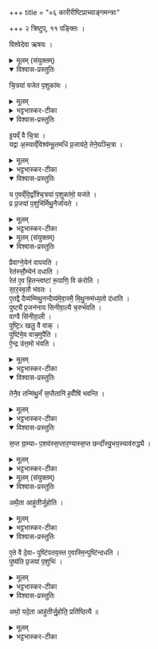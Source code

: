 +++
title = "०६ कारीरीष्टिप्राच्याङ्गमन्त्राः"

+++
२ त्रिष्टुप्, ११ पङ्क्तिः ।  

विश्वेदेवा ऋषयः ।

<details><summary>मूलम् (संयुक्तम्)</summary>

चि॒त्रया॑ यजेत प॒शुका॑म इ॒यव्ँ वै चि॒त्रा यद्वा अ॒स्याव्ँविश्व॑म्भू॒तमधि॑ प्र॒जाय॑ते॒ तेने॒यञ्चि॒त्रा य ए॒वव्ँवि॒द्वाँश्चि॒त्रया॑ प॒शुका॑मो॒ यज॑ते॒ प्र प्र॒जया॑ प॒शुभि॑र्मिथु॒नैर्जा॑यते
</details>

<details open><summary>विश्वास-प्रस्तुतिः</summary>

चि॒त्रया॑ यजेत प॒शुका॑मः ।  
</details>

<details><summary>मूलम्</summary>

चि॒त्रया॑ यजेत प॒शुका॑मः ।  
</details>

<details><summary>भट्टभास्कर-टीका</summary>

1चित्रया यजेतेत्यादि ॥ चित्रापूर्णमासे चित्रां निर्वपेत् ।
</details>

<details open><summary>विश्वास-प्रस्तुतिः</summary>

इ॒यव्ँ वै चि॒त्रा ।  
यद्वा अ॒स्याव्ँविश्व॑म्भू॒तमधि॑ प्र॒जाय॑ते॒ तेने॒यञ्चि॒त्रा ।
</details>

<details><summary>मूलम्</summary>

इ॒यव्ँ वै चि॒त्रा ।  
यद्वा अ॒स्याव्ँविश्व॑म्भू॒तमधि॑ प्र॒जाय॑ते॒ तेने॒यञ्चि॒त्रा ।
</details>

<details><summary>भट्टभास्कर-टीका</summary>

इयं वा इति । विश्वं भूतजनाधिकरणतया चयनीयत्वादिष्टिपृथिव्योरभेदोपचारः ।
</details>

<details open><summary>विश्वास-प्रस्तुतिः</summary>

य ए॒वव्ँवि॒द्वाँश्चि॒त्रया॑ प॒शुका॑मो॒ यज॑ते ।  
प्र प्र॒जया॑ प॒शुभि॑र्मिथु॒नैर्जा॑यते ।
</details>

<details><summary>मूलम्</summary>

य ए॒वव्ँवि॒द्वाँश्चि॒त्रया॑ प॒शुका॑मो॒ यज॑ते ।  
प्र प्र॒जया॑ प॒शुभि॑र्मिथु॒नैर्जा॑यते ।
</details>

<details><summary>भट्टभास्कर-टीका</summary>

य एवमित्यादि । गतम् ॥
</details>

<details><summary>मूलम् (संयुक्तम्)</summary>

प्रैवाग्ने॒येन॑ वापयति॒ रेत॑स्सौ॒म्येन॑ दधाति॒ रेत॑ ए॒व हि॒तन्त्वष्टा॑ रू॒पाणि॒ वि क॑रोति सारस्व॒तौ भ॑वत ए॒तद्वै दैव्य॑म्मिथु॒नन्दैव्य॑मे॒वास्मै॑ [17]  मि॒थु॒नम्म॑ध्य॒तो द॑धाति॒ पुष्ट्यै॑ प्र॒जन॑नाय सिनीवा॒ल्यै च॒रुर्भ॑वति॒ वाग्वै सि॑नीवा॒ली पुष्टि॒ᳵ खलु॒ वै वाक्पुष्टि॑मे॒व वाच॒मुपै॑त्यै॒न्द्र उ॑त्त॒मो भ॑वति॒ तेनै॒व तन्मि॑थु॒नँ स॒प्तैतानि॑ ह॒वीँषि॑ भवन्ति स॒प्त ग्रा॒म्याᳶ प॒शव॑स्स॒प्तार॒ण्यास्स॒प्त छन्दाँ॑स्यु॒भय॒स्याव॑रुद्ध्यै
</details>

<details open><summary>विश्वास-प्रस्तुतिः</summary>

प्रैवाग्ने॒येन॑ वापयति ।  
रेत॑स्सौ॒म्येन॑ दधाति ।  
रेत॑ ए॒व हि॒तन्त्वष्टा॑ रू॒पाणि॒ वि क॑रोति ।  
सा॒र॒स्व॒तौ भ॑वतः ।  
ए॒तद्वै दैव्य॑म्मिथु॒नन्दैव्य॑मे॒वा॒स्मै॒ मि॒थु॒नम्म॑ध्य॒तो द॑धाति ।  
पुष्ट्यै॑ प्र॒जन॑नाय सिनीवा॒ल्यै च॒रुर्भ॑वति ।  
वाग्वै सि॑नीवा॒ली ।  
पुष्टि॒ᳵ खलु॒ वै वाक् ।  
पुष्टि॑मे॒व वाच॒मुपै॑ति ।  
ऐ॒न्द्र उ॑त्त॒मो भ॑वति ।  
</details>

<details><summary>मूलम्</summary>

प्रैवाग्ने॒येन॑ वापयति ।  
रेत॑स्सौ॒म्येन॑ दधाति ।  
रेत॑ ए॒व हि॒तन्त्वष्टा॑ रू॒पाणि॒ वि क॑रोति ।  
सा॒र॒स्व॒तौ भ॑वतः ।  
ए॒तद्वै दैव्य॑म्मिथु॒नन्दैव्य॑मे॒वा॒स्मै॒ मि॒थु॒नम्म॑ध्य॒तो द॑धाति ।  
पुष्ट्यै॑ प्र॒जन॑नाय सिनीवा॒ल्यै च॒रुर्भ॑वति ।  
वाग्वै सि॑नीवा॒ली ।  
पुष्टि॒ᳵ खलु॒ वै वाक् ।  
पुष्टि॑मे॒व वाच॒मुपै॑ति ।  
ऐ॒न्द्र उ॑त्त॒मो भ॑वति ।  
</details>

<details><summary>भट्टभास्कर-टीका</summary>

2आग्नेयोष्टाकपालः, सौम्यश्चरुः, त्वाष्ट्रोष्टाकपालः, सरस्वत्यै चरुः, सरस्वते चरुः, सिनीवाल्यै चरुः, ऐन्द्र एकादशकपालः, सप्तैतानि हवींषि भवन्ति - प्रैवेति ॥   
आग्नेयेन प्रवापयति प्रजनने रेतस्सिञ्चति सेचयति पुम्भिः स्त्रीषु, तत्सिक्तं सौम्येन दधाति धारयति । तत्र हितं धारितं त्वष्टा रूपाणि विकरोति विविधेन रूपेण परिणतं करोति त्वाष्ट्रेण । सारस्वताभ्यां दैव्यं मिथुनं, सरस्वत्सरस्वतीतिसंबन्धाभ्यां दैव्यं मिथुनं गर्भस्थस्य जन्तोः पुष्ट्यर्थं काले प्रजननार्थं च मध्यतः अन्तर्दधाति स्थापयति ।
</details>

<details open><summary>विश्वास-प्रस्तुतिः</summary>

तेनै॒व तन्मि॑थु॒नँ स॒प्तैतानि॑ ह॒वीँषि॑ भवन्ति ।  
</details>

<details><summary>मूलम्</summary>

तेनै॒व तन्मि॑थु॒नँ स॒प्तैतानि॑ ह॒वीँषि॑ भवन्ति ।  
</details>

<details><summary>भट्टभास्कर-टीका</summary>

ततो वाक्प्रवृत्तिहेतुभूतायास्सिनीवाल्या चरुणा वाचश्च पुष्टिविशेषत्वात् पुष्टिं वाचं च प्राप्नोति गर्भस्थो जीवः । उत्तमस्यैन्द्रस्य भावात् । सिनीवाल्या हि तदपरं मिथुनं अन्ते भवति । ततस्तदपि पुष्ट्यै पजननाय च संपद्यते इति भावः ।
</details>

<details open><summary>विश्वास-प्रस्तुतिः</summary>

स॒प्त ग्रा॒म्याᳶ प॒शव॑स्स॒प्तार॒ण्यास्स॒प्त छन्दाँ॑स्यु॒भय॒स्याव॑रुद्ध्यै ।
</details>

<details><summary>मूलम्</summary>

स॒प्त ग्रा॒म्याᳶ प॒शव॑स्स॒प्तार॒ण्यास्स॒प्त छन्दाँ॑स्यु॒भय॒स्याव॑रुद्ध्यै ।
</details>

<details><summary>भट्टभास्कर-टीका</summary>

सप्तेति । गोजाविकपुरुष गर्दभाश्वोष्टृराः सप्त ग्राम्याः पशवः । द्विखुरश्वापदपक्षिसरीसृपहस्तिमर्कटनादेयाः सप्तारण्याः । गायत्र्युष्णिगनुष्टुब्बृहतीपङ्क्तित्रिष्टुब्जगत्यः सप्त छन्दांसि प्रधानानि । उभयस्येति । पशूनां छन्दसां च ॥
</details>

<details><summary>मूलम् (संयुक्तम्)</summary>

अथै॒ता आहु॑तीर्जुहोत्ये॒ते वै दे॒वाᳶ पुष्टि॑पतय॒स्त ए॒वास्मि॒न्पुष्टि॑न्दधति॒ पुष्य॑ति प्र॒जया॑ प॒शुभि॒रथो॒ यदे॒ता आहु॑तीर्जु॒होति॒ प्रति॑ष्ठित्यै ॥ [18]  
</details>

<details open><summary>विश्वास-प्रस्तुतिः</summary>

अथै॒ता आहु॑तीर्जुहोति ।  
</details>

<details><summary>मूलम्</summary>

अथै॒ता आहु॑तीर्जुहोति ।  
</details>

<details><summary>भट्टभास्कर-टीका</summary>

3अथैता इति ॥ प्रधानयागादनन्तरं पुरस्तात्स्विष्टकृतः 'अग्ने गोभिर्न आ गहि' इत्याद्यास्सप्ताहुतीर्जुहोति ।
</details>

<details open><summary>विश्वास-प्रस्तुतिः</summary>

ए॒ते वै दे॒वाᳶ पुष्टि॑पतय॒स्त ए॒वास्मि॒न्पुष्टि॑न्दधति ।   
पुष्य॑ति प्र॒जया॑ प॒शुभिः॑ ।     
</details>

<details><summary>मूलम्</summary>

ए॒ते वै दे॒वाᳶ पुष्टि॑पतय॒स्त ए॒वास्मि॒न्पुष्टि॑न्दधति ।   
पुष्य॑ति प्र॒जया॑ प॒शुभिः॑ ।     
</details>

<details><summary>भट्टभास्कर-टीका</summary>

एते वा इति । अग्न्यादयः ।
</details>

<details open><summary>विश्वास-प्रस्तुतिः</summary>

अथो॒ यदे॒ता आहु॑तीर्जु॒होति॒ प्रति॑ष्ठित्यै ॥
</details>

<details><summary>मूलम्</summary>

अथो॒ यदे॒ता आहु॑तीर्जु॒होति॒ प्रति॑ष्ठित्यै ॥
</details>

<details><summary>भट्टभास्कर-टीका</summary>

अथो इति । अपि च एता आहुतयः प्रतिष्ठित्यै च भवन्ति एतेषां देवानां प्रतिष्ठाया अपि हेतुत्वात् ॥

इति द्वितीये चतुर्थे षष्ठोनुवाकः ॥  
</details>
